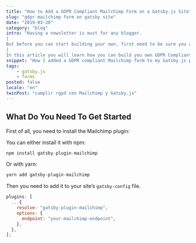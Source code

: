 ```yaml
---
title: "How to Add a GDPR Compliant Mailchimp Form on a Gatsby.js Site"
slug: "gdpr mailchimp form on gatsby site"
date: "2019-03-20"
category: "blog"
intro: "Having a newsletter is must for any blogger.
|
But before you can start building your own, first need to be sure you are compliant with Europe’s GDPR laws.
|
In this article you will learn how you can build you own GDPR Compliant Mailchimp form with Gatsby.js."
snippet: "How I added a GDPR compliant Mailchimp form to my Gatsby.js personal blog."
tags:
    - gatsby.js
    - forms
posted: false
locale: "en"
twinPost: "cumplir rgpd con Mailchimp y Gatsby.js"
---
```


## What Do You Need To Get Started

First of all, you need to install the Mailchimp plugin:

You can either install it with npm:

```jsx
npm install gatsby-plugin-mailchimp
```

Or with yarn:

```jsx
yarn add gatsby-plugin-mailchimp
```

Then you need to add it to your site’s `gatsby-config` file.

```jsx
plugins: [
  ...{
    resolve: "gatsby-plugin-mailchimp",
    options: {
      endpoint: "your-mailchimp-endpoint",
    },
  },
];
```
